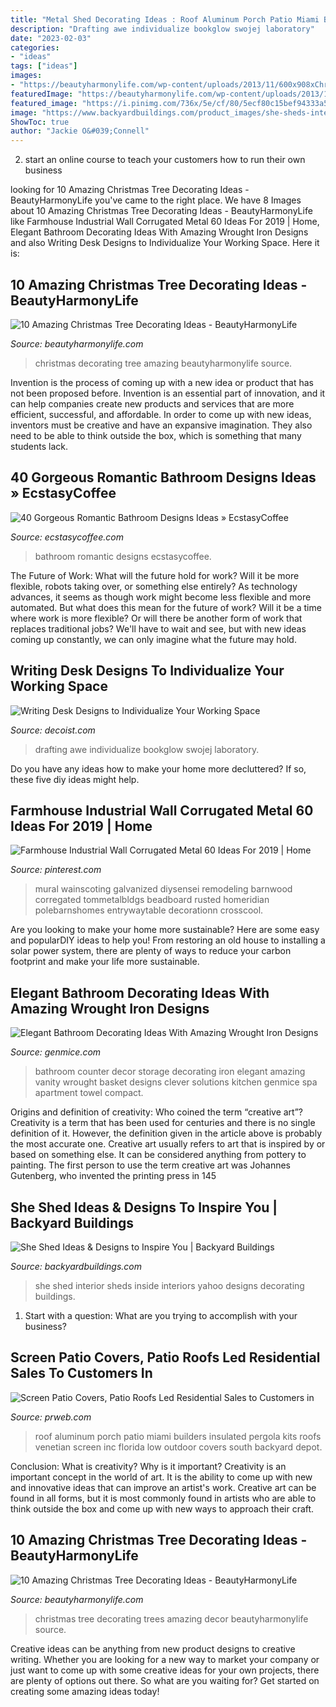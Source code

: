 ```yaml
---
title: "Metal Shed Decorating Ideas : Roof Aluminum Porch Patio Miami Builders Insulated Pergola Kits Roofs Venetian Screen Inc Florida Low Outdoor Covers South Backyard Depot"
description: "Drafting awe individualize bookglow swojej laboratory"
date: "2023-02-03"
categories:
- "ideas"
tags: ["ideas"]
images:
- "https://beautyharmonylife.com/wp-content/uploads/2013/11/600x908xChristmas-Decorating-Ideas-24-1-Kindesign.jpg.pagespeed.ic_.MMAxffOjOF.jpg"
featuredImage: "https://beautyharmonylife.com/wp-content/uploads/2013/11/Beautiful-Christmas-Trees-Decor-682x1024.jpg"
featured_image: "https://i.pinimg.com/736x/5e/cf/80/5ecf80c15bef94333a53b054216ff1cb.jpg"
image: "https://www.backyardbuildings.com/product_images/she-sheds-interior-2.jpg"
ShowToc: true
author: "Jackie O&#039;Connell"
---
```



2. start an online course to teach your customers how to run their own business 

	

		
looking for 10 Amazing Christmas Tree Decorating Ideas - BeautyHarmonyLife you've came to the right place. We have 8 Images about 10 Amazing Christmas Tree Decorating Ideas - BeautyHarmonyLife like Farmhouse Industrial Wall Corrugated Metal 60 Ideas For 2019 | Home, Elegant Bathroom Decorating Ideas With Amazing Wrought Iron Designs and also Writing Desk Designs to Individualize Your Working Space. Here it is:
		
    
## 10 Amazing Christmas Tree Decorating Ideas - BeautyHarmonyLife

<img loading=lazy src="https://beautyharmonylife.com/wp-content/uploads/2013/11/600x908xChristmas-Decorating-Ideas-24-1-Kindesign.jpg.pagespeed.ic_.MMAxffOjOF.jpg" onerror="this.onerror=null;this.src='https://tse3.mm.bing.net/th?id=OIP.OHUEcgteO4zs0pO2CGrEWgHaLN&amp;pid=15.1';" alt="10 Amazing Christmas Tree Decorating Ideas - BeautyHarmonyLife">

_Source: beautyharmonylife.com_

>christmas decorating tree amazing beautyharmonylife source. 

	

Invention is the process of coming up with a new idea or product that has not been proposed before. Invention is an essential part of innovation, and it can help companies create new products and services that are more efficient, successful, and affordable. In order to come up with new ideas, inventors must be creative and have an expansive imagination. They also need to be able to think outside the box, which is something that many students lack.

    
## 40 Gorgeous Romantic Bathroom Designs Ideas » EcstasyCoffee

<img loading=lazy src="https://i1.wp.com/www.ecstasycoffee.com/wp-content/uploads/2016/10/Ultimate-Romantic-Bathroom.jpg" onerror="this.onerror=null;this.src='https://tse1.mm.bing.net/th?id=OIP.JFpU5xhBZuUtC_pCcuTBMwHaLH&amp;pid=15.1';" alt="40 Gorgeous Romantic Bathroom Designs Ideas » EcstasyCoffee">

_Source: ecstasycoffee.com_

>bathroom romantic designs ecstasycoffee. 

	

The Future of Work: What will the future hold for work? Will it be more flexible, robots taking over, or something else entirely?
As technology advances, it seems as though work might become less flexible and more automated. But what does this mean for the future of work? Will it be a time where work is more flexible? Or will there be another form of work that replaces traditional jobs? We'll have to wait and see, but with new ideas coming up constantly, we can only imagine what the future may hold.

    
## Writing Desk Designs To Individualize Your Working Space

<img loading=lazy src="https://cdn.decoist.com/wp-content/uploads/2012/12/vintage-writing-desk.jpg" onerror="this.onerror=null;this.src='https://tse1.mm.bing.net/th?id=OIP.l-TvbKTW8DfqksWj7VyqmAHaJ3&amp;pid=15.1';" alt="Writing Desk Designs to Individualize Your Working Space">

_Source: decoist.com_

>drafting awe individualize bookglow swojej laboratory. 

	

Do you have any ideas how to make your home more decluttered? If so, these five diy ideas might help.

    
## Farmhouse Industrial Wall Corrugated Metal 60 Ideas For 2019 | Home

<img loading=lazy src="https://i.pinimg.com/736x/5e/cf/80/5ecf80c15bef94333a53b054216ff1cb.jpg" onerror="this.onerror=null;this.src='https://tse1.mm.bing.net/th?id=OIP.RFfOhzS_qNDr8aMkYFej7AAAAA&amp;pid=15.1';" alt="Farmhouse Industrial Wall Corrugated Metal 60 Ideas For 2019 | Home">

_Source: pinterest.com_

>mural wainscoting galvanized diysensei remodeling barnwood corregated tommetalbldgs beadboard rusted homeridian polebarnshomes entrywaytable decorationn crosscool. 

	

Are you looking to make your home more sustainable? Here are some easy and popularDIY ideas to help you! From restoring an old house to installing a solar power system, there are plenty of ways to reduce your carbon footprint and make your life more sustainable.

    
## Elegant Bathroom Decorating Ideas With Amazing Wrought Iron Designs

<img loading=lazy src="https://genmice.com/design-ideas/Elegant-Bathroom-Decorating-Ideas-With-Amazing-Wrought-Iron-/869.jpeg" onerror="this.onerror=null;this.src='https://tse1.mm.bing.net/th?id=OIP.mN7OjmFsuohqg1ZwFW-adwHaJ4&amp;pid=15.1';" alt="Elegant Bathroom Decorating Ideas With Amazing Wrought Iron Designs">

_Source: genmice.com_

>bathroom counter decor storage decorating iron elegant amazing vanity wrought basket designs clever solutions kitchen genmice spa apartment towel compact. 

	

Origins and definition of creativity: Who coined the term “creative art”?
Creativity is a term that has been used for centuries and there is no single definition of it. However, the definition given in the article above is probably the most accurate one. Creative art usually refers to art that is inspired by or based on something else. It can be considered anything from pottery to painting. The first person to use the term creative art was Johannes Gutenberg, who invented the printing press in 145
    
## She Shed Ideas &amp; Designs To Inspire You | Backyard Buildings

<img loading=lazy src="https://www.backyardbuildings.com/product_images/she-sheds-interior-2.jpg" onerror="this.onerror=null;this.src='https://tse4.mm.bing.net/th?id=OIP.FaHggfI1pgU6_s3j1c6KqQHaJ4&amp;pid=15.1';" alt="She Shed Ideas &amp; Designs to Inspire You | Backyard Buildings">

_Source: backyardbuildings.com_

>she shed interior sheds inside interiors yahoo designs decorating buildings. 

	

1. Start with a question: What are you trying to accomplish with your business?

    
## Screen Patio Covers, Patio Roofs Led Residential Sales To Customers In

<img loading=lazy src="http://ww1.prweb.com/prfiles/2013/06/17/11470972/get-attachment.aspx.jpeg" onerror="this.onerror=null;this.src='https://tse3.mm.bing.net/th?id=OIP.RlxYtzqwqthToOR3En7MSgHaHN&amp;pid=15.1';" alt="Screen Patio Covers, Patio Roofs Led Residential Sales to Customers in">

_Source: prweb.com_

>roof aluminum porch patio miami builders insulated pergola kits roofs venetian screen inc florida low outdoor covers south backyard depot. 

	

Conclusion: What is creativity? Why is it important?
Creativity is an important concept in the world of art. It is the ability to come up with new and innovative ideas that can improve an artist's work. Creative art can be found in all forms, but it is most commonly found in artists who are able to think outside the box and come up with new ways to approach their craft.

    
## 10 Amazing Christmas Tree Decorating Ideas - BeautyHarmonyLife

<img loading=lazy src="https://beautyharmonylife.com/wp-content/uploads/2013/11/Beautiful-Christmas-Trees-Decor-682x1024.jpg" onerror="this.onerror=null;this.src='https://tse3.mm.bing.net/th?id=OIP.MuvSkv6kU9gDAeGzs2q9LgHaLH&amp;pid=15.1';" alt="10 Amazing Christmas Tree Decorating Ideas - BeautyHarmonyLife">

_Source: beautyharmonylife.com_

>christmas tree decorating trees amazing decor beautyharmonylife source. 

	

Creative ideas can be anything from new product designs to creative writing. Whether you are looking for a new way to market your company or just want to come up with some creative ideas for your own projects, there are plenty of options out there. So what are you waiting for? Get started on creating some amazing ideas today!

